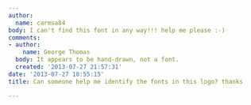 ```yaml
---
author:
  name: carmsa84
body: I can't find this font in any way!!! help me please :-)
comments:
- author:
    name: George Thomas
  body: It appears to be hand-drawn, not a font.
  created: '2013-07-27 21:57:31'
date: '2013-07-27 10:55:15'
title: Can someone help me identify the fonts in this logo? thanks

---
```

